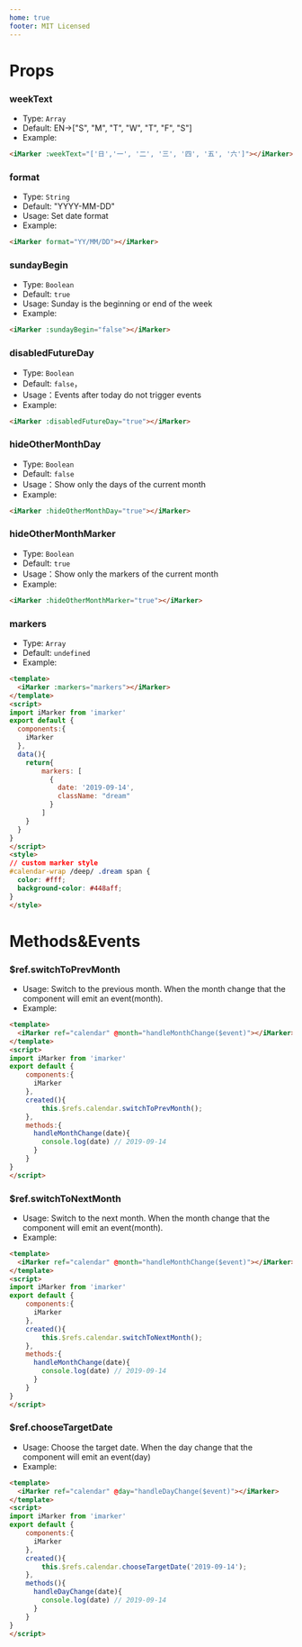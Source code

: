 ```yaml
---
home: true
footer: MIT Licensed
---
```

<template>
  <div id="calendar-wrap">
   <iMarker :markers="props.markers"/>
  </div>
</template>

<script>
import iMarker from 'imarker'
const date = new Date();
const year = date.getFullYear();
const month = date.getMonth() + 1;
export default {
  components:{
     iMarker
  },
  data () {
    return {
      props: {
        markers: [
          {
            date: `${year}-${month}-09`,
            className: "dream"
          },
          {
            date: `${year}-${month}-20`,
            className: "love"
          },
          {
            date: `${year}-${month}-30`,
            className: "miss"
          },
          {
            date: `${year}-${month + 1}-01`,
            className: "hope"
          }
        ]
      }
    };
  }
}
</script>
<style>
/* calendar */
#calendar-wrap {
  max-width: 414px;
  margin: auto;
  padding-bottom: 30px;
  text-align: center;
  border:1px solid #f3f4f5;
}
/* marker */
/* marker style*/
#calendar-wrap /deep/ .month-switch{
  border-bottom:1px solid #f3f4f5;
  color:#232323;
  background-color:#fff;
}
#calendar-wrap /deep/ .month-switch .prev,
#calendar-wrap /deep/ .month-switch .next{
  border-color:#ccc;
}
#calendar-wrap/deep/ .love span {
  color: #fff;
  background-color: #7b1fa2;
}
#calendar-wrap /deep/ .miss span {
  color: #fff;
  background-color: #ff4081;
}

#calendar-wrap /deep/ .dream span {
  color: #fff;
  background-color: #448aff;
}

#calendar-wrap /deep/ .hope span {
  color: #fff;
  background-color: #ff5722;
}

</style>


# Props
### weekText
* Type: `Array`
* Default: EN->["S", "M", "T", "W", "T", "F", "S"]
* Example:
```html
<iMarker :weekText="['日','一', '二', '三', '四', '五', '六']"></iMarker>
```
### format
* Type: `String`
* Default: "YYYY-MM-DD"
* Usage: Set date format
* Example:
```html
<iMarker format="YY/MM/DD"></iMarker>
```

### sundayBegin
* Type: `Boolean`
* Default: `true`
* Usage: Sunday is the beginning or end of the week
* Example:
```html
<iMarker :sundayBegin="false"></iMarker>
```

### disabledFutureDay
* Type: `Boolean`
* Default: `false`，
* Usage：Events after today do not trigger events
* Example:
```html
<iMarker :disabledFutureDay="true"></iMarker>
```

### hideOtherMonthDay
* Type: `Boolean`
* Default: `false`
* Usage：Show only the days of the current month
* Example:
```html
<iMarker :hideOtherMonthDay="true"></iMarker>
```


### hideOtherMonthMarker
* Type: `Boolean`
* Default: `true`
* Usage：Show only the markers of the current month
* Example:
```html
<iMarker :hideOtherMonthMarker="true"></iMarker>
```

### markers
* Type: `Array`
* Default: `undefined`
* Example:
```html
<template>
  <iMarker :markers="markers"></iMarker>
</template>
<script>
import iMarker from 'imarker'
export default {
  components:{
    iMarker
  },
  data(){
    return{
        markers: [
          {
            date: '2019-09-14',
            className: "dream"
          }
        ]
    }
  }
}
</script>
<style>
// custom marker style
#calendar-wrap /deep/ .dream span {
  color: #fff;
  background-color: #448aff;
}
</style>
```
# Methods&Events
### $ref.switchToPrevMonth
* Usage: Switch to the previous month. When the month change that the component will emit an event(month).
* Example:
```html
<template>
  <iMarker ref="calendar" @month="handleMonthChange($event)"></iMarker>
</template>
<script>
import iMarker from 'imarker'
export default {
    components:{
      iMarker
    },
    created(){
        this.$refs.calendar.switchToPrevMonth();
    },
    methods:{
      handleMonthChange(date){
        console.log(date) // 2019-09-14
      }
    }   
}
</script>
```

### $ref.switchToNextMonth
* Usage: Switch to the next month. When the month change that the component will emit an event(month).
* Example:
```html
<template>
  <iMarker ref="calendar" @month="handleMonthChange($event)"></iMarker>
</template>
<script>
import iMarker from 'imarker'
export default {
    components:{
      iMarker
    },
    created(){
        this.$refs.calendar.switchToNextMonth();
    },
    methods:{
      handleMonthChange(date){
        console.log(date) // 2019-09-14
      }
    }     
}
</script>
```

### $ref.chooseTargetDate
* Usage: Choose the target date. When the day change that the component will emit an event(day)
* Example:
```html
<template>
  <iMarker ref="calendar" @day="handleDayChange($event)"></iMarker>
</template>
<script>
import iMarker from 'imarker'
export default {
    components:{
      iMarker
    },
    created(){
        this.$refs.calendar.chooseTargetDate('2019-09-14');
    },
    methods(){
      handleDayChange(date){
        console.log(date) // 2019-09-14
      }
    }   
}
</script>
```

